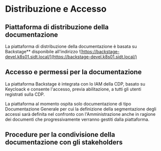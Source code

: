 # Distribuzione e Accesso

## Piattaforma di distribuzione della documentazione

La piattaforma di distribuzione della documentazione è basata su Backstage** disponibile all'indirizzo ![https://backstage-devel.k8s01.sidt.local/](https://backstage-devel.k8s01.sidt.local/)

## Accesso e permessi per la documentazione

La piattaforma Backstage è integrata con lo IAM della CDP, basato su Keycloack e consente l'accesso, previa abilitazione, a tutti gli utenti registrati sulla CDP.

La piattaforma al momento ospita solo documentazione di tipo Documentazione Generale per cui la definizione della segmentazione degli accessi sarà definita nel confronto con l'Amministrazione anche in ragione dei documenti che progressivamente verranno gestiti dalla piattaforma.

## Procedure per la condivisione della documentazione con gli stakeholders
